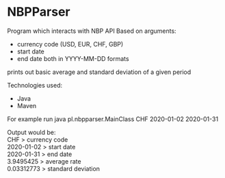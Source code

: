 # NBPParser
Program which interacts with NBP API
Based on arguments:
- currency code (USD, EUR, CHF, GBP)
- start date
- end date both in YYYY-MM-DD formats

prints out basic average and standard deviation of a given period

Technologies used:
- Java
- Maven

For example run
java pl.nbpparser.MainClass CHF 2020-01-02 2020-01-31

Output would be: <br />
CHF > currency code <br />
2020-01-02 > start date  <br />
2020-01-31 > end date  <br />
3.9495425 > average rate  <br />
0.03312773 > standard deviation  <br />

